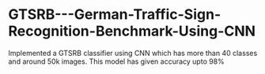 # GTSRB---German-Traffic-Sign-Recognition-Benchmark-Using-CNN
Implemented a GTSRB classifier using CNN which has more than 40 classes and around 50k images. This model has given accuracy upto 98%
